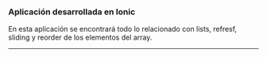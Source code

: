 ### Aplicación desarrollada en Ionic
En esta aplicación se encontrará todo lo relacionado con lists, refresf, sliding y reorder de los elementos del array.
***
